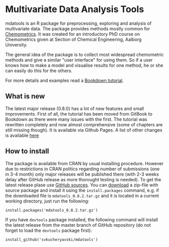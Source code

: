 Multivariate Data Analysis Tools
===========================================

mdatools is an R package for preprocessing, exploring and analysis of multivariate data. The package 
provides methods mostly common for [Chemometrics](http://en.wikipedia.org/wiki/Chemometrics). It was 
created for an introductory PhD course on Chemometrics given at Section of Chemical Engineering, 
Aalborg University. 

The general idea of the package is to collect most widespread chemometric methods and give a similar 
"user interface" for using them. So if a user knows how to make a model and visualise results for one
method, he or she can easily do this for the others.

For more details and examples read a [Bookdown tutorial](http://svkucheryavski.github.io/mdatools/). 

What is new
-----------

The latest major release (0.8.0) has a lot of new features and small improvements. First of all, the tutorial 
has been moved from GitBook to Bookdown as there were many issues with the first. The tutorial was 
rewritten completely and now almost comprehensive (some of chapters are still missing though). It is 
available via Github Pages. A list of other changes is available [here](NEWS.md)


How to install
--------------

The package is available from CRAN by usual installing procedure. However due to restrictions in CRAN 
politics regarding number of submissions (one in 3-4 month) only major releases will be published 
there (with 2-3 weeks delay after GitHub release as more thorought testing is needed). To get the latest 
release plase use [GitHub sources](https://github.com/svkucheryavski/mdatools). You can [download](https://github.com/svkucheryavski/mdatools/releases) a zip-file with source package and 
install it using the `install.packages` command, e.g. if the downloaded file is `mdatools_0.8.2.tar.gz` 
and it is located in a current working directory, just run the following:

```
install.packages('mdatools_0.8.2.tar.gz')
```

If you have `devtools` package installed, the following command will install the latest release from 
the master branch of GitHub repository (do not forget to load the `devtools` package first):

```
install_github('svkucheryavski/mdatools')
```
